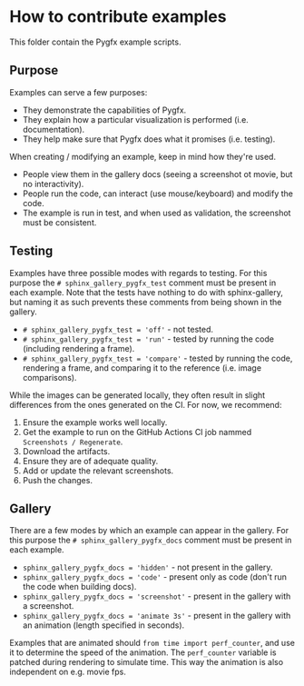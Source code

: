 # How to contribute examples

This folder contain the Pygfx example scripts.


## Purpose

Examples can serve a few purposes:

* They demonstrate the capabilities of Pygfx.
* They explain how a particular visualization is performed (i.e. documentation).
* They help make sure that Pygfx does what it promises (i.e. testing).

When creating / modifying an example, keep in mind how they're used.

* People view them in the gallery docs (seeing a screenshot ot movie, but no interactivity).
* People run the code, can interact (use mouse/keyboard) and modify the code.
* The example is run in test, and when used as validation, the screenshot must be consistent.


## Testing

Examples have three possible modes with regards to testing. For this purpose the
`# sphinx_gallery_pygfx_test` comment must be present in each example. Note that
the tests have nothing to do with sphinx-gallery, but naming it as such prevents
these comments from being shown in the gallery.

* `# sphinx_gallery_pygfx_test = 'off'` - not tested.
* `# sphinx_gallery_pygfx_test = 'run'` - tested by running the code (including rendering a frame).
* `# sphinx_gallery_pygfx_test = 'compare'` - tested by running the code, rendering a frame, and comparing it to the reference (i.e. image comparisons).


While the images can be generated locally, they often result in slight
differences from the ones generated on the CI. For now, we recommend:

1. Ensure the example works well locally.
2. Get the example to run on the GitHub Actions CI job nammed `Screenshots / Regenerate`.
3. Download the artifacts.
4. Ensure they are of adequate quality.
5. Add or update the relevant screenshots.
6. Push the changes.

## Gallery

There are a few modes by which an example can appear in the gallery.
For this purpose the `# sphinx_gallery_pygfx_docs` comment must be present in each
example.

* `sphinx_gallery_pygfx_docs = 'hidden'` - not present in the gallery.
* `sphinx_gallery_pygfx_docs = 'code'` - present only as code (don't run the code when building docs).
* `sphinx_gallery_pygfx_docs = 'screenshot'` - present in the gallery with a screenshot.
* `sphinx_gallery_pygfx_docs = 'animate 3s'` - present in the gallery with an animation (length specified in seconds).

Examples that are animated should ``from time import perf_counter``, and use it
to determine the speed of the animation. The ``perf_counter`` variable is
patched during rendering to simulate time. This way the animation is also
independent on e.g. movie fps.
